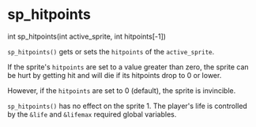 # sp_hitpoints

<Prototype>int sp_hitpoints(int active_sprite, int hitpoints[-1])</Prototype>

`sp_hitpoints()` gets or sets the `hitpoints` of the `active_sprite`.

If the sprite's `hitpoints` are set to a value greater than zero, the sprite can be hurt by getting hit and will die if its hitpoints drop to 0 or lower.

However, if the `hitpoints` are set to 0 (default), the sprite is invincible.

`sp_hitpoints()` has no effect on the sprite 1. The player's life is controlled by the `&life` and `&lifemax` required global variables.
